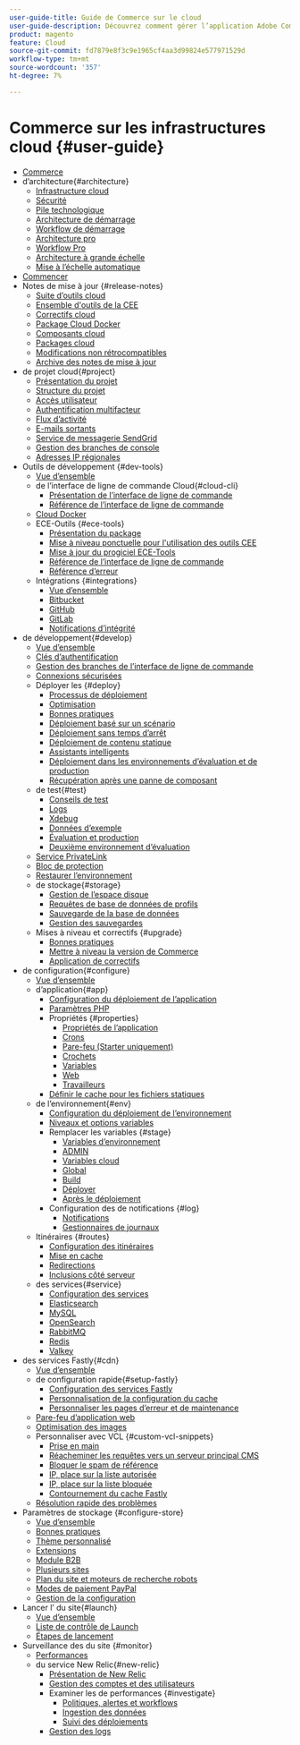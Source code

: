 ```yaml
---
user-guide-title: Guide de Commerce sur le cloud
user-guide-description: Découvrez comment gérer l’application Adobe Commerce sur l’infrastructure cloud.
product: magento
feature: Cloud
source-git-commit: fd7879e8f3c9e1965cf4aa3d99824e577971529d
workflow-type: tm+mt
source-wordcount: '357'
ht-degree: 7%

---
```



# Commerce sur les infrastructures cloud {#user-guide}

+ [Commerce](overview.md)
+ d’architecture{#architecture}
   + [Infrastructure cloud](architecture/cloud-architecture.md)
   + [Sécurité](architecture/security.md)
   + [Pile technologique](architecture/tech-stack.md)
   + [Architecture de démarrage](architecture/starter-architecture.md)
   + [Workflow de démarrage](architecture/starter-develop-deploy-workflow.md)
   + [Architecture pro](architecture/pro-architecture.md)
   + [Workflow Pro](architecture/pro-develop-deploy-workflow.md)
   + [Architecture à grande échelle](architecture/scaled-architecture.md)
   + [Mise à l’échelle automatique](architecture/autoscaling.md)
+ [Commencer](https://experienceleague.adobe.com/docs/commerce-on-cloud/start/overview.html)
+ Notes de mise à jour {#release-notes}
   + [Suite d’outils cloud](release-notes/cloud-tools-suite.md)
   + [Ensemble d&#39;outils de la CEE](release-notes/ece-tools-package.md)
   + [Correctifs cloud](release-notes/cloud-patches.md)
   + [Package Cloud Docker](release-notes/cloud-docker.md)
   + [Composants cloud](release-notes/cloud-components.md)
   + [Packages cloud](release-notes/cloud-packages.md)
   + [Modifications non rétrocompatibles](release-notes/backward-incompatible-changes.md)
   + [Archive des notes de mise à jour](release-notes/cloud-release-archive.md)
+ de projet cloud{#project}
   + [Présentation du projet](project/overview.md)
   + [Structure du projet](project/file-structure.md)
   + [Accès utilisateur](project/user-access.md)
   + [Authentification multifacteur](project/multi-factor-authentication.md)
   + [Flux d’activité](project/activity-stream.md)
   + [E-mails sortants](project/outgoing-emails.md)
   + [Service de messagerie SendGrid](project/sendgrid.md)
   + [Gestion des branches de console](project/console-branches.md)
   + [Adresses IP régionales](project/regional-ip-addresses.md)
+ Outils de développement {#dev-tools}
   + [Vue d’ensemble](dev-tools/overview.md)
   + de l’interface de ligne de commande Cloud{#cloud-cli}
      + [Présentation de l’interface de ligne de commande](dev-tools/cloud-cli-overview.md)
      + [Référence de l’interface de ligne de commande](dev-tools/cloud-cli-reference.md)
   + [Cloud Docker](dev-tools/cloud-docker.md)
   + ECE-Outils {#ece-tools}
      + [Présentation du package](dev-tools/package-overview.md)
      + [Mise à niveau ponctuelle pour l&#39;utilisation des outils CEE](dev-tools/install-package.md)
      + [Mise à jour du progiciel ECE-Tools](dev-tools/update-package.md)
      + [Référence de l’interface de ligne de commande](dev-tools/ece-tools-cli-reference.md)
      + [Référence d’erreur](dev-tools/error-reference.md)
   + Intégrations {#integrations}
      + [Vue d’ensemble](integrations/overview.md)
      + [Bitbucket](integrations/bitbucket.md)
      + [GitHub](integrations/github.md)
      + [GitLab](integrations/gitlab.md)
      + [Notifications d’intégrité](integrations/health-notifications.md)
+ de développement{#develop}
   + [Vue d’ensemble](development/overview.md)
   + [Clés d’authentification](development/authentication-keys.md)
   + [Gestion des branches de l’interface de ligne de commande](development/cli-branches.md)
   + [Connexions sécurisées](development/secure-connections.md)
   + Déployer les {#deploy}
      + [Processus de déploiement](deploy/process.md)
      + [Optimisation](deploy/optimization.md)
      + [Bonnes pratiques](deploy/best-practices.md)
      + [Déploiement basé sur un scénario](deploy/scenario-based.md)
      + [Déploiement sans temps d’arrêt](deploy/reduce-downtime.md)
      + [Déploiement de contenu statique](deploy/static-content.md)
      + [Assistants intelligents](deploy/smart-wizards.md)
      + [Déploiement dans les environnements d’évaluation et de production](deploy/staging-production.md)
      + [Récupération après une panne de composant](deploy/recover-failed-deployment.md)
   + de test{#test}
      + [Conseils de test](test/guidance.md)
      + [Logs](test/log-locations.md)
      + [Xdebug](test/debug.md)
      + [Données d’exemple](test/sample-data.md)
      + [Évaluation et production](test/staging-and-production.md)
      + [Deuxième environnement d’évaluation](test/second-staging.md)
   + [Service PrivateLink](development/privatelink-service.md)
   + [Bloc de protection](development/protective-block.md)
   + [Restaurer l’environnement](development/restore-environment.md)
   + de stockage{#storage}
      + [Gestion de l’espace disque](storage/manage-disk-space.md)
      + [Requêtes de base de données de profils](storage/profile-database-queries.md)
      + [Sauvegarde de la base de données](storage/database-dump.md)
      + [Gestion des sauvegardes](storage/snapshots.md)
   + Mises à niveau et correctifs {#upgrade}
      + [Bonnes pratiques](development/best-practices.md)
      + [Mettre à niveau la version de Commerce](development/commerce-version.md)
      + [Application de correctifs](development/apply-patches.md)
+ de configuration{#configure}
   + [Vue d’ensemble](environment/overview.md)
   + d’application{#app}
      + [Configuration du déploiement de l’application](application/configure-app-yaml.md)
      + [Paramètres PHP](application/php-settings.md)
      + Propriétés {#properties}
         + [Propriétés de l’application](application/properties.md)
         + [Crons](application/crons-property.md)
         + [Pare-feu (Starter uniquement)](application/firewall-property.md)
         + [Crochets](application/hooks-property.md)
         + [Variables](application/variables-property.md)
         + [Web](application/web-property.md)
         + [Travailleurs](application/workers-property.md)
      + [Définir le cache pour les fichiers statiques](application/set-cache.md)
   + de l’environnement{#env}
      + [Configuration du déploiement de l’environnement](environment/configure-env-yaml.md)
      + [Niveaux et options variables](environment/variable-levels.md)
      + Remplacer les variables {#stage}
         + [Variables d’environnement](environment/variables-intro.md)
         + [ADMIN](environment/variables-admin.md)
         + [Variables cloud](environment/variables-cloud.md)
         + [Global](environment/variables-global.md)
         + [Build](environment/variables-build.md)
         + [Déployer](environment/variables-deploy.md)
         + [Après le déploiement](environment/variables-post-deploy.md)
      + Configuration des de notifications {#log}
         + [Notifications](environment/set-up-notifications.md)
         + [Gestionnaires de journaux](environment/log-handlers.md)
   + Itinéraires {#routes}
      + [Configuration des itinéraires](routes/routes-yaml.md)
      + [Mise en cache](routes/caching.md)
      + [Redirections](routes/redirects.md)
      + [Inclusions côté serveur](routes/server-side-includes.md)
   + des services{#service}
      + [Configuration des services](services/services-yaml.md)
      + [Elasticsearch](services/elasticsearch.md)
      + [MySQL](services/mysql.md)
      + [OpenSearch](services/opensearch.md)
      + [RabbitMQ](services/rabbitmq.md)
      + [Redis](services/redis.md)
      + [Valkey](services/valkey.md)
+ des services Fastly{#cdn}
   + [Vue d’ensemble](cdn/fastly.md)
   + de configuration rapide{#setup-fastly}
      + [Configuration des services Fastly](cdn/fastly-configuration.md)
      + [Personnalisation de la configuration du cache](cdn/fastly-custom-cache-configuration.md)
      + [Personnaliser les pages d’erreur et de maintenance](cdn/fastly-custom-response.md)
   + [Pare-feu d’application web](cdn/fastly-waf-service.md)
   + [Optimisation des images](cdn/fastly-image-optimization.md)
   + Personnaliser avec VCL {#custom-vcl-snippets}
      + [Prise en main](cdn/fastly-vcl-custom-snippets.md)
      + [Réacheminer les requêtes vers un serveur principal CMS](cdn/fastly-vcl-wordpress.md)
      + [Bloquer le spam de référence](cdn/fastly-vcl-badreferer.md)
      + [IP, place sur la liste autorisée](cdn/fastly-vcl-allowlist.md)
      + [IP, place sur la liste bloquée](cdn/fastly-vcl-blocking.md)
      + [Contournement du cache Fastly](cdn/fastly-vcl-bypass-to-origin.md)
   + [Résolution rapide des problèmes](cdn/fastly-troubleshooting.md)
+ Paramètres de stockage {#configure-store}
   + [Vue d’ensemble](store/overview.md)
   + [Bonnes pratiques](store/best-practices.md)
   + [Thème personnalisé](store/custom-theme.md)
   + [Extensions](store/extensions.md)
   + [Module B2B](store/b2b-module.md)
   + [Plusieurs sites](store/multiple-sites.md)
   + [Plan du site et moteurs de recherche robots](store/robots-sitemap.md)
   + [Modes de paiement PayPal](store/paypal.md)
   + [Gestion de la configuration](store/store-settings.md)
+ Lancer l’ du site{#launch}
   + [Vue d’ensemble](launch/overview.md)
   + [Liste de contrôle de Launch](launch/checklist.md)
   + [Étapes de lancement](launch/steps.md)
+ Surveillance des du site {#monitor}
   + [Performances](monitor/performance.md)
   + du service New Relic{#new-relic}
      + [Présentation de New Relic](monitor/new-relic-service.md)
      + [Gestion des comptes et des utilisateurs](monitor/account-management.md)
      + Examiner les de performances {#investigate}
         + [Politiques, alertes et workflows](monitor/investigate-performance.md)
         + [Ingestion des données](monitor/ingest-data.md)
         + [Suivi des déploiements](monitor/track-deployments.md)
      + [Gestion des logs](monitor/log-management.md)
